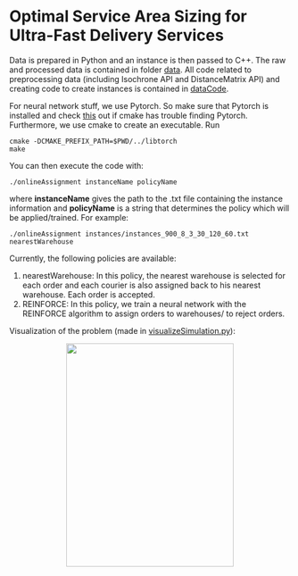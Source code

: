 # Optimal Service Area Sizing for Ultra-Fast Delivery Services

Data is prepared in Python and an instance is then passed to C++. The raw and processed data is contained in folder [data](data). All code related to preprocessing data (including Isochrone API and DistanceMatrix API) and creating code to create instances is contained in [dataCode](dataCode).

For neural network stuff, we use Pytorch. So make sure that Pytorch is installed and check [this](https://github.com/pytorch/pytorch/issues/12449) out if cmake has trouble finding Pytorch. Furthermore, we use cmake to create an executable. Run 

```
cmake -DCMAKE_PREFIX_PATH=$PWD/../libtorch
make
```



You can then execute the code with:

```
./onlineAssignment instanceName policyName
```

where **instanceName** gives the path to the .txt file containing the instance information and **policyName** is a string that determines the policy which will be applied/trained. For example:

```
./onlineAssignment instances/instances_900_8_3_30_120_60.txt nearestWarehouse
```

Currently, the following policies are available:
1. nearestWarehouse: In this policy, the nearest warehouse is selected for each order and each courier is also assigned back to his nearest warehouse. Each order is accepted.
2. REINFORCE: In this policy, we train a neural network with the REINFORCE algorithm to assign orders to warehouses/ to reject orders.

Visualization of the problem (made in [visualizeSimulation.py](dataCode/visualizeSimulation.py)):

<p style="text-align:center;">
<img src="animation.gif" width="300" height="400" align="center"></p>